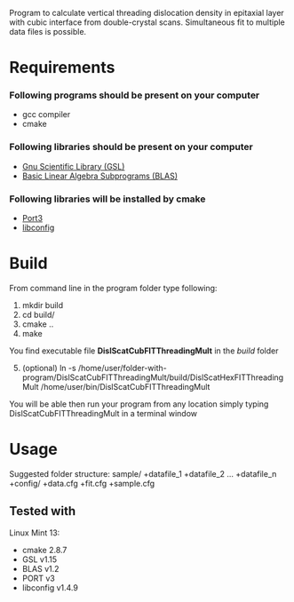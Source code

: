Program to calculate vertical threading dislocation density in epitaxial layer
with cubic interface from double-crystal scans.
Simultaneous fit to multiple data files is possible.

# Requirements

### Following programs should be present on your computer
- gcc compiler
- cmake

### Following libraries should be present on your computer
- [Gnu Scientific Library (GSL)](http://www.gnu.org/software/gsl/)
- [Basic Linear Algebra Subprograms (BLAS)](http://www.netlib.org/blas/)

### Following libraries will be installed by cmake
- [Port3](http://www.netlib.org/port/)
- [libconfig](http://www.hyperrealm.com/libconfig/)

# Build
From command line in the program folder type following:

1. mkdir build
2. cd build/
3. cmake ..
4. make

You find executable file **DislScatCubFITThreadingMult** in the *build* folder

5. (optional) ln -s /home/user/folder-with-program/DislScatCubFITThreadingMult/build/DislScatHexFITThreadingMult /home/user/bin/DislScatCubFITThreadingMult

You will be able then run your program from any location simply typing 
DislScatCubFITThreadingMult in a terminal window

# Usage
Suggested folder structure:
sample/
    +datafile_1
    +datafile_2
    ...
    +datafile_n
    +config/
        +data.cfg
        +fit.cfg
        +sample.cfg

## Tested with
Linux Mint 13:
- cmake 2.8.7
- GSL v1.15
- BLAS v1.2
- PORT v3
- libconfig v1.4.9
